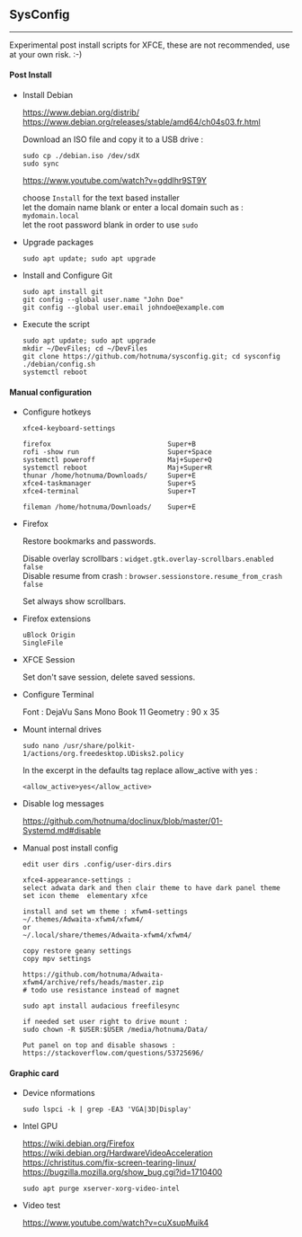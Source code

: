 <link href="style.css" rel="stylesheet"></link>

## SysConfig

---

Experimental post install scripts for XFCE, these are not recommended, use at your own risk. :-)

#### Post Install

* Install Debian

    https://www.debian.org/distrib/  
    https://www.debian.org/releases/stable/amd64/ch04s03.fr.html  
    
    Download an ISO file and copy it to a USB drive :
    
    ```
    sudo cp ./debian.iso /dev/sdX
    sudo sync
    ```
    
    https://www.youtube.com/watch?v=gddlhr9ST9Y  
    
    choose `Install` for the text based installer  
    let the domain name blank or enter a local domain such as : `mydomain.local`  
    let the root password blank in order to use `sudo`  

* Upgrade packages
    
    `sudo apt update; sudo apt upgrade`
    
* Install and Configure Git
    
    ```
    sudo apt install git
    git config --global user.name "John Doe"
    git config --global user.email johndoe@example.com
    ```

* Execute the script

    ```
    sudo apt update; sudo apt upgrade
    mkdir ~/DevFiles; cd ~/DevFiles
    git clone https://github.com/hotnuma/sysconfig.git; cd sysconfig
    ./debian/config.sh
    systemctl reboot
    ```


#### <a name="disable"></a> Manual configuration

* Configure hotkeys
    
    `xfce4-keyboard-settings`

    ```
    firefox                             Super+B
    rofi -show run                      Super+Space
    systemctl poweroff                  Maj+Super+Q
    systemctl reboot                    Maj+Super+R
    thunar /home/hotnuma/Downloads/     Super+E
    xfce4-taskmanager                   Super+S
    xfce4-terminal                      Super+T
    
    fileman /home/hotnuma/Downloads/    Super+E
    ```

* Firefox
    
    Restore bookmarks and passwords.  
    
    Disable overlay scrollbars :    `widget.gtk.overlay-scrollbars.enabled false`  
    Disable resume from crash :     `browser.sessionstore.resume_from_crash false`  
    
    Set always show scrollbars.  

* Firefox extensions

    ```
    uBlock Origin
    SingleFile
    ```

* XFCE Session
    
    Set don't save session, delete saved sessions.

* Configure Terminal
    
    Font :      DejaVu Sans Mono Book 11
    Geometry :  90 x 35

* Mount internal drives
    
    `sudo nano /usr/share/polkit-1/actions/org.freedesktop.UDisks2.policy`
    
    In the excerpt <action id=“org.freedesktop.udisks2.filesystem-mount-system”> in the defaults tag replace allow_active with yes :  

    `<allow_active>yes</allow_active>`
    
* Disable log messages

    https://github.com/hotnuma/doclinux/blob/master/01-Systemd.md#disable  

* Manual post install config
    
    ```
    edit user dirs .config/user-dirs.dirs
    
    xfce4-appearance-settings :  
    select adwata dark and then clair theme to have dark panel theme  
    set icon theme  elementary xfce  
    
    install and set wm theme : xfwm4-settings  
    ~/.themes/Adwaita-xfwm4/xfwm4/  
    or  
    ~/.local/share/themes/Adwaita-xfwm4/xfwm4/  
    
    copy restore geany settings  
    copy mpv settings  
    
    https://github.com/hotnuma/Adwaita-xfwm4/archive/refs/heads/master.zip  
    # todo use resistance instead of magnet  
    
    sudo apt install audacious freefilesync  
    
    if needed set user right to drive mount :  
    sudo chown -R $USER:$USER /media/hotnuma/Data/  
    
    Put panel on top and disable shasows :  
    https://stackoverflow.com/questions/53725696/  
    ```
    

#### Graphic card

* Device nformations
    
    `sudo lspci -k | grep -EA3 'VGA|3D|Display'`

* Intel GPU
    
    https://wiki.debian.org/Firefox  
    https://wiki.debian.org/HardwareVideoAcceleration  
    https://christitus.com/fix-screen-tearing-linux/  
    https://bugzilla.mozilla.org/show_bug.cgi?id=1710400  
    
    `sudo apt purge xserver-xorg-video-intel`

* Video test

    https://www.youtube.com/watch?v=cuXsupMuik4  


